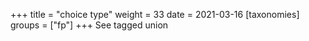 +++
title = "choice type"
weight = 33
date = 2021-03-16
[taxonomies]
groups = ["fp"]
+++
See tagged union

